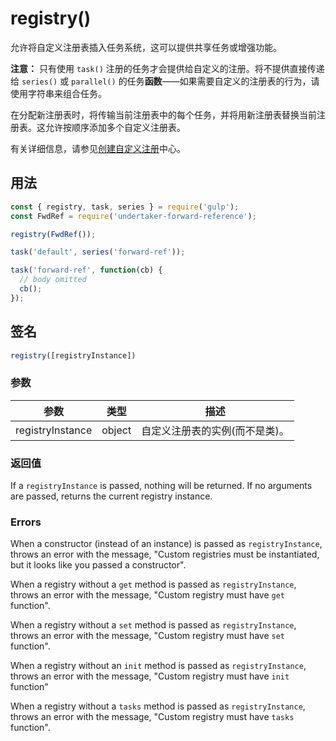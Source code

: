 <!-- front-matter
id: registry
title: registry()
hide_title: true
sidebar_label: registry()
-->

# registry()

允许将自定义注册表插入任务系统，这可以提供共享任务或增强功能。

**注意：** 只有使用 `task()` 注册的任务才会提供给自定义的注册。将不提供直接传递给 `series()` 或 `parallel()` 的任务**函数**——如果需要自定义的注册表的行为，请使用字符串来组合任务。

在分配新注册表时，将传输当前注册表中的每个任务，并将用新注册表替换当前注册表。这允许按顺序添加多个自定义注册表。

有关详细信息，请参见[创建自定义注册](creating-custom-registries)中心。

## 用法

```js
const { registry, task, series } = require('gulp');
const FwdRef = require('undertaker-forward-reference');

registry(FwdRef());

task('default', series('forward-ref'));

task('forward-ref', function(cb) {
  // body omitted
  cb();
});
```

## 签名

```js
registry([registryInstance])
```

### 参数

| 参数 | 类型 | 描述 |
|:--------------:|:-----:|--------|
| registryInstance | object |自定义注册表的实例(而不是类)。|

### 返回值

If a `registryInstance` is passed, nothing will be returned. If no arguments are passed, returns the current registry instance.

### Errors

When a constructor (instead of an instance) is passed as `registryInstance`, throws an error with the message, "Custom registries must be instantiated, but it looks like you passed a constructor".

When a registry without a `get` method is passed as `registryInstance`, throws an error with the message, "Custom registry must have `get` function".

When a registry without a `set` method is passed as `registryInstance`, throws an error with the message, "Custom registry must have `set` function".

When a registry without an `init` method is passed as `registryInstance`, throws an error with the message, "Custom registry must have `init` function"

When a registry without a `tasks` method is passed as `registryInstance`, throws an error with the message, "Custom registry must have `tasks` function".

[creating-custom-registries]: ../documentation-missing.md
